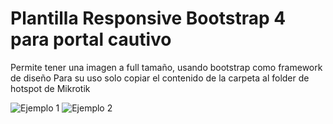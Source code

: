 # Plantilla Responsive Bootstrap 4 para portal cautivo

Permite tener una imagen a full tamaño, usando bootstrap como framework de diseño
Para su uso solo copiar el contenido de la carpeta al folder de hotspot de Mikrotik


![](https://raw.githubusercontent.com/jsalonl/Mikrotik-Hotspot-Template/master/example/1.png "Ejemplo 1")
![](https://raw.githubusercontent.com/jsalonl/Mikrotik-Hotspot-Template/master/example/2.png "Ejemplo 2")